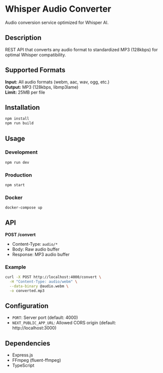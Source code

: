 # Whisper Audio Converter

Audio conversion service optimized for Whisper AI.

## Description

REST API that converts any audio format to standardized MP3 (128kbps) for optimal Whisper compatibility.

## Supported Formats

**Input:** All audio formats (webm, aac, wav, ogg, etc.)  
**Output:** MP3 (128kbps, libmp3lame)  
**Limit:** 25MB per file

## Installation

```bash
npm install
npm run build
```

## Usage

### Development
```bash
npm run dev
```

### Production
```bash
npm start
```

### Docker
```bash
docker-compose up
```

## API

**POST /convert**
- Content-Type: `audio/*`
- Body: Raw audio buffer
- Response: MP3 audio buffer

### Example
```bash
curl -X POST http://localhost:4000/convert \
  -H "Content-Type: audio/webm" \
  --data-binary @audio.webm \
  -o converted.mp3
```

## Configuration

- `PORT`: Server port (default: 4000)
- `NEXT_PUBLIC_APP_URL`: Allowed CORS origin (default: http://localhost:3000)

## Dependencies

- Express.js
- FFmpeg (fluent-ffmpeg)
- TypeScript